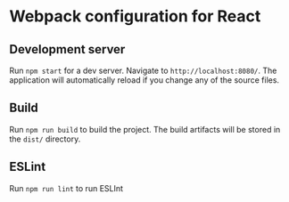 # Webpack configuration for React

## Development server

Run `npm start` for a dev server. Navigate to `http://localhost:8080/`. The application will automatically reload if you change any of the source files.

## Build

Run `npm run build` to build the project. The build artifacts will be stored in the `dist/` directory.

## ESLint

Run `npm run lint` to run ESLInt
